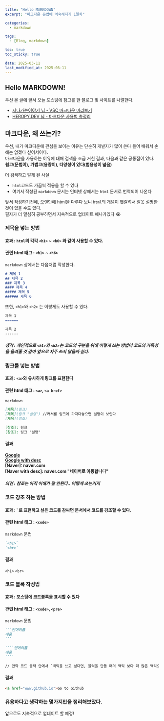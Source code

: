 ```yaml
---
title: "Hello MARKDOWN"
excerpt: "마크다운 문법에 익숙해지기 1일차"

categories:
  - markdown

tags:
  - [Blog, markdown]

toc: true
toc_sticky: true

date: 2025-03-11
last_modified_at: 2025-03-11
---
```

## Hello MARKDOWN!
우선 본 글에 앞서 오늘 포스팅에 참고를 한 블로그 및 사이트를 나열한다.
- [지나가는이야기 님 - VSC 마크다운 미리보기](https://url.kr/gxo7bm)
- [HEROPY.DEV 님 - 마크다운 사용법 총정리](https://www.heropy.dev/p/B74sNE)

## 마크다운, 왜 쓰는가?
우선, 내가 마크다운에 관심을 보이는 이유는 단순히 개발자가 많이 쓴다 들어 배워서 손해는 없겠다 싶어서이다.  
마크다운을 사용하는 이유에 대해 검색을 조금 거친 결과, 다음과 같은 공통점이 있다.  
__쉽고(문법이), 가볍고(용량이), 다양성이 있다(범용성이 넓음)__  
  
더 검색하고 알게 된 사실
- `html`코드도 가끔씩 적용을 할 수 있다  
- 여기서 작성된 `markdown` 문서는 인터넷 상에서는 `html` 문서로 번역되어 나온다  

앞서 작성하기전에, 오랜만에 html을 다루다 보니 `html`의 개념이 헷갈려서 잘못 설명한 것이 있을 수도 있다.  
필자가 더 열심히 공부하면서 지속적으로 업데이트 해나가겠다 :sob:  
  
### 제목을 넣는 방법
#### 효과 : `html`의 각각 `<h1>` ~ `<h6>` 와 같이 사용할 수 있다.   
#### 관련 html 태그 : `<h1>` ~ `<h6>`
`markdown` 상에서는 다음처럼 작성한다. 
```markdown
# 제목 1
## 제목 2
### 제목 3
#### 제목 4
##### 제목 5
###### 제목 6
```
또한, `<h1>`와 `<h2>` 는 이렇게도 사용할 수 있다.
```markdown
제목 1 
======

제목 2
------
```
##### 생각 : 개인적으로 `<h1>`와 `<h2>`는 코드의 구분을 위해 이렇게 쓰는 방법이 코드의 가독성을 올려줄 것 같아 앞으로 자주 쓰지 않을까 싶다.  

### 링크를 넣는 방법 
#### 효과 : `<a>`와 유사하게 링크를 표현한다
#### 관련 html 태그 : `<a>`, `<a href>`
`markdown`
```markdown
[제목](링크)
[제목](링크 "설명") //커서를 링크에 가져다놓으면 설명이 보인다
[제목](참조)

[참조]: 링크
[참조]: 링크 "설명" 
```
#### 결과 
__[Google](https://gooogle.co.kr/)__  
__[Google with desc](https://google.co.kr/ "구글로 이동합니다")__  
__[Naver]: naver.com__  
__[Naver with desc]: naver.com "네이버로 이동합니다"__  

##### 의견 : 참조는 아직 이해가 잘 안된다.. 어떻게 쓰는거지
### 코드 강조 하는 방법
#### 효과 : <code>\`</code>로 표현하고 싶은 코드를 감싸면 문서에서 코드를 강조할 수 있다.  
#### 관련 html 태그 : `<code>`
`markdown` 문법
```markdown
`<h1>`
`<br>`
```
#### 결과
`<h1>`
`<br>`

### 코드 블록 작성법
#### 효과 : 포스팅에 코드블록을 표시할 수 있다
#### 관련 html 태그 : `<code>`, `<pre>`
`markdown` 문법
`````markdown
```언어이름
내용 
```

````언어이름
내용
````

// 만약 코드 블럭 안에서 `백틱을 쓰고 싶다면, 블럭을 만들 때의 백틱 보다 더 많은 백틱으로 감싸면 블럭 안에서 백틱을 사용 할 수 있다.
`````
#### 결과 
```html
<a href="www.github.io">Go to Github
```

### 유용하다고 생각하는 몇가지만을 정리해보았다.  
앞으로도 지속적으로 업데이트 할 예정! 
